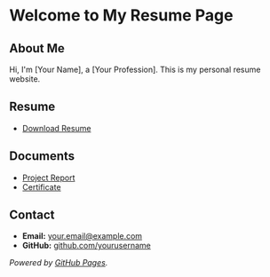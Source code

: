 # Welcome to My Resume Page

## About Me
Hi, I'm [Your Name], a [Your Profession]. This is my personal resume website.

## Resume
- [Download Resume](resume.pdf)

## Documents
- [Project Report](documents/project-report.pdf)
- [Certificate](documents/certificate.pdf)

## Contact
- **Email:** [your.email@example.com](mailto:your.email@example.com)
- **GitHub:** [github.com/yourusername](https://github.com/yourusername)

_Powered by [GitHub Pages](https://pages.github.com/)._
